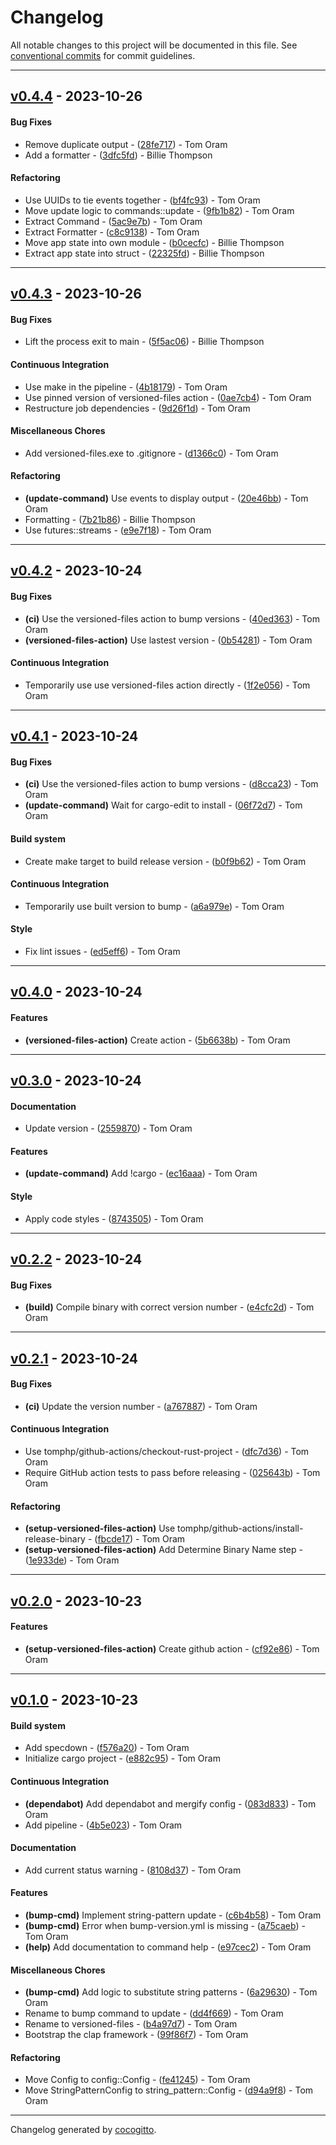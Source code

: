 # Changelog
All notable changes to this project will be documented in this file. See [conventional commits](https://www.conventionalcommits.org/) for commit guidelines.

- - -
## [v0.4.4](https://github.com/tomphp/versioned-files/compare/v0.4.3..v0.4.4) - 2023-10-26
#### Bug Fixes
- Remove duplicate output - ([28fe717](https://github.com/tomphp/versioned-files/commit/28fe717432bb35d9e4b1ce10a9e17473ada268ea)) - Tom Oram
- Add a formatter - ([3dfc5fd](https://github.com/tomphp/versioned-files/commit/3dfc5fdda68d0ee14fe2edb0327bab3c79a3f48f)) - Billie Thompson
#### Refactoring
- Use UUIDs to tie events together - ([bf4fc93](https://github.com/tomphp/versioned-files/commit/bf4fc93de4b79cb3eeb686f9cc0e08ebfa80ac20)) - Tom Oram
- Move update logic to commands::update - ([9fb1b82](https://github.com/tomphp/versioned-files/commit/9fb1b828e2bebabba4561c08494c0d3baab880b1)) - Tom Oram
- Extract Command - ([5ac9e7b](https://github.com/tomphp/versioned-files/commit/5ac9e7b910387fc7e559b0f35f6855c5552cf14b)) - Tom Oram
- Extract Formatter - ([c8c9138](https://github.com/tomphp/versioned-files/commit/c8c9138c49c91abbc767b580df10d6c3ac7dd5fc)) - Tom Oram
- Move app state into own module - ([b0cecfc](https://github.com/tomphp/versioned-files/commit/b0cecfc4c5ab6d373ee87f21b4415424b55129c7)) - Billie Thompson
- Extract app state into struct - ([22325fd](https://github.com/tomphp/versioned-files/commit/22325fdf102604aec08239d8bbbb08903b75f13b)) - Billie Thompson

- - -

## [v0.4.3](https://github.com/tomphp/versioned-files/compare/v0.4.2..v0.4.3) - 2023-10-26
#### Bug Fixes
- Lift the process exit to main - ([5f5ac06](https://github.com/tomphp/versioned-files/commit/5f5ac063652a4d9c1364bffd49a6467163413fe0)) - Billie Thompson
#### Continuous Integration
- Use make in the pipeline - ([4b18179](https://github.com/tomphp/versioned-files/commit/4b1817902a6abbc05fa659664823ab94841ea0c1)) - Tom Oram
- Use pinned version of versioned-files action - ([0ae7cb4](https://github.com/tomphp/versioned-files/commit/0ae7cb46d8431d015c5acaf4d4d43e6323cd472c)) - Tom Oram
- Restructure job dependencies - ([9d26f1d](https://github.com/tomphp/versioned-files/commit/9d26f1dbe890d69a507273ed99efa4b702a4712c)) - Tom Oram
#### Miscellaneous Chores
- Add versioned-files.exe to .gitignore - ([d1366c0](https://github.com/tomphp/versioned-files/commit/d1366c065f24475adebd60957853ee12d995cba8)) - Tom Oram
#### Refactoring
- **(update-command)** Use events to display output - ([20e46bb](https://github.com/tomphp/versioned-files/commit/20e46bb6b713cb2938311907a3ee1bef9a6b96e9)) - Tom Oram
- Formatting - ([7b21b86](https://github.com/tomphp/versioned-files/commit/7b21b8649c6bf76a3ffbf6503fecb22713762fa2)) - Billie Thompson
- Use futures::streams - ([e9e7f18](https://github.com/tomphp/versioned-files/commit/e9e7f185528b6660e655acac17f1444e4dad2e04)) - Tom Oram

- - -

## [v0.4.2](https://github.com/tomphp/versioned-files/compare/v0.4.1..v0.4.2) - 2023-10-24
#### Bug Fixes
- **(ci)** Use the versioned-files action to bump versions - ([40ed363](https://github.com/tomphp/versioned-files/commit/40ed36339a008d272026e9ceb0701e79d8db225c)) - Tom Oram
- **(versioned-files-action)** Use lastest version - ([0b54281](https://github.com/tomphp/versioned-files/commit/0b54281f957ccd062fb3d49e9ac11b862c2ba3bc)) - Tom Oram
#### Continuous Integration
- Temporarily use use versioned-files action directly - ([1f2e056](https://github.com/tomphp/versioned-files/commit/1f2e0566614ee69058a905506bf9201a97cf8d17)) - Tom Oram

- - -

## [v0.4.1](https://github.com/tomphp/versioned-files/compare/v0.4.0..v0.4.1) - 2023-10-24
#### Bug Fixes
- **(ci)** Use the versioned-files action to bump versions - ([d8cca23](https://github.com/tomphp/versioned-files/commit/d8cca236178b66dd3ff18fed1dd1b6f5d5d054d0)) - Tom Oram
- **(update-command)** Wait for cargo-edit to install - ([06f72d7](https://github.com/tomphp/versioned-files/commit/06f72d7572fb23bd2897aa72e2803f84f2fb3dc4)) - Tom Oram
#### Build system
- Create make target to build release version - ([b0f9b62](https://github.com/tomphp/versioned-files/commit/b0f9b629c94d26f409780b29f0d7f1a9d1110973)) - Tom Oram
#### Continuous Integration
- Temporarily use built version to bump - ([a6a979e](https://github.com/tomphp/versioned-files/commit/a6a979e5e9e2b44fd72c310e79b43d9efcc74289)) - Tom Oram
#### Style
- Fix lint issues - ([ed5eff6](https://github.com/tomphp/versioned-files/commit/ed5eff6e272f4f1d1f7670ab201411cce79f514f)) - Tom Oram

- - -

## [v0.4.0](https://github.com/tomphp/versioned-files/compare/v0.3.0..v0.4.0) - 2023-10-24
#### Features
- **(versioned-files-action)** Create action - ([5b6638b](https://github.com/tomphp/versioned-files/commit/5b6638bb69870c53d9066bd7e1bc41634fcff378)) - Tom Oram

- - -

## [v0.3.0](https://github.com/tomphp/versioned-files/compare/v0.2.2..v0.3.0) - 2023-10-24
#### Documentation
- Update version - ([2559870](https://github.com/tomphp/versioned-files/commit/25598708681546a6e1d83cb7a688e7f979c69d60)) - Tom Oram
#### Features
- **(update-command)** Add !cargo - ([ec16aaa](https://github.com/tomphp/versioned-files/commit/ec16aaa020af4f465242635521a69c5e9b182866)) - Tom Oram
#### Style
- Apply code styles - ([8743505](https://github.com/tomphp/versioned-files/commit/8743505c6f6bac153617cd7bf695a8854ee94548)) - Tom Oram

- - -

## [v0.2.2](https://github.com/tomphp/versioned-files/compare/v0.2.1..v0.2.2) - 2023-10-24
#### Bug Fixes
- **(build)** Compile binary with correct version number - ([e4cfc2d](https://github.com/tomphp/versioned-files/commit/e4cfc2d615aa957cc55cb56097ee67560774b589)) - Tom Oram

- - -

## [v0.2.1](https://github.com/tomphp/versioned-files/compare/v0.2.0..v0.2.1) - 2023-10-24
#### Bug Fixes
- **(ci)** Update the version number - ([a767887](https://github.com/tomphp/versioned-files/commit/a767887cd301eecbc6962d8f65128aa0c7c25cba)) - Tom Oram
#### Continuous Integration
- Use tomphp/github-actions/checkout-rust-project - ([dfc7d36](https://github.com/tomphp/versioned-files/commit/dfc7d368234f42f00665552820a436bccc415fe7)) - Tom Oram
- Require GitHub action tests to pass before releasing - ([025643b](https://github.com/tomphp/versioned-files/commit/025643b23393df5bc5a48e561eef421f8bc4df36)) - Tom Oram
#### Refactoring
- **(setup-versioned-files-action)** Use tomphp/github-actions/install-release-binary - ([fbcde17](https://github.com/tomphp/versioned-files/commit/fbcde175dad5eaede4fe3a59afd4523f6fa52f9d)) - Tom Oram
- **(setup-versioned-files-action)** Add Determine Binary Name step - ([1e933de](https://github.com/tomphp/versioned-files/commit/1e933de77f8a945e5b6040fb638b0fed67d595cc)) - Tom Oram

- - -

## [v0.2.0](https://github.com/tomphp/versioned-files/compare/v0.1.0..v0.2.0) - 2023-10-23
#### Features
- **(setup-versioned-files-action)** Create github action - ([cf92e86](https://github.com/tomphp/versioned-files/commit/cf92e864f3ae743cd5cec39e934b803d247de7ab)) - Tom Oram

- - -

## [v0.1.0](https://github.com/tomphp/versioned-files/compare/451c32208e96ae9521161741186f87c8546b2c69..v0.1.0) - 2023-10-23
#### Build system
- Add specdown - ([f576a20](https://github.com/tomphp/versioned-files/commit/f576a20b1dbcfb8a1b147ac97d12d7fa7c32c890)) - Tom Oram
- Initialize cargo project - ([e882c95](https://github.com/tomphp/versioned-files/commit/e882c9552b7ececcd99aeecc49b0c44416719869)) - Tom Oram
#### Continuous Integration
- **(dependabot)** Add dependabot and mergify config - ([083d833](https://github.com/tomphp/versioned-files/commit/083d833ce1952026a358e0e2bf153322898f1a04)) - Tom Oram
- Add pipeline - ([4b5e023](https://github.com/tomphp/versioned-files/commit/4b5e023af1435cb4a98ff4045da8b3a6a5bb4fb0)) - Tom Oram
#### Documentation
- Add current status warning - ([8108d37](https://github.com/tomphp/versioned-files/commit/8108d376c234fa56b66d54dc08abeeef80dd9c7c)) - Tom Oram
#### Features
- **(bump-cmd)** Implement string-pattern update - ([c6b4b58](https://github.com/tomphp/versioned-files/commit/c6b4b582dab13ad67afef3f8221f97ae2f5aec95)) - Tom Oram
- **(bump-cmd)** Error when bump-version.yml is missing - ([a75caeb](https://github.com/tomphp/versioned-files/commit/a75caeb6d8aa21297a5a66a6bb33f98db3bc7392)) - Tom Oram
- **(help)** Add documentation to command help - ([e97cec2](https://github.com/tomphp/versioned-files/commit/e97cec25042d9ac41fb54b85a1a7aa61a2630189)) - Tom Oram
#### Miscellaneous Chores
- **(bump-cmd)** Add logic to substitute string patterns - ([6a29630](https://github.com/tomphp/versioned-files/commit/6a29630852a278bcf478a2a24f91628387c39f9d)) - Tom Oram
- Rename to bump command to update - ([dd4f669](https://github.com/tomphp/versioned-files/commit/dd4f66947e4ad9028a77f6660c3639be35e00458)) - Tom Oram
- Rename to versioned-files - ([b4a97d7](https://github.com/tomphp/versioned-files/commit/b4a97d71f58c2138b5100ea5d5d9a5b86f80fdd0)) - Tom Oram
- Bootstrap the clap framework - ([99f86f7](https://github.com/tomphp/versioned-files/commit/99f86f7cf584c078333ccce8e12080b8b524a1a3)) - Tom Oram
#### Refactoring
- Move Config to config::Config - ([fe41245](https://github.com/tomphp/versioned-files/commit/fe41245f502b75dd37cf4162d347d804aa04f970)) - Tom Oram
- Move StringPatternConfig to string_pattern::Config - ([d94a9f8](https://github.com/tomphp/versioned-files/commit/d94a9f8f19068ef633a4e564ec0ea6ffb72d15ad)) - Tom Oram

- - -

Changelog generated by [cocogitto](https://github.com/cocogitto/cocogitto).